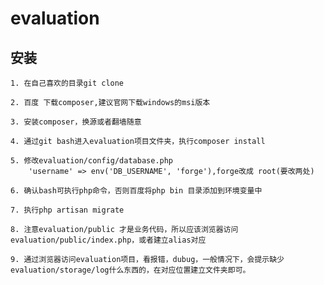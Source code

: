 # evaluation

## 安装

    1. 在自己喜欢的目录git clone

    2. 百度 下载composer,建议官网下载windows的msi版本

    3. 安装composer，换源或者翻墙随意

    4. 通过git bash进入evaluation项目文件夹，执行composer install

    5. 修改evaluation/config/database.php
        'username' => env('DB_USERNAME', 'forge'),forge改成 root(要改两处)

    6. 确认bash可执行php命令，否则百度将php bin 目录添加到环境变量中

    7. 执行php artisan migrate

    8. 注意evaluation/public 才是业务代码，所以应该浏览器访问evaluation/public/index.php，或者建立alias对应

    9. 通过浏览器访问evaluation项目，看报错，dubug，一般情况下，会提示缺少evaluation/storage/log什么东西的，在对应位置建立文件夹即可。